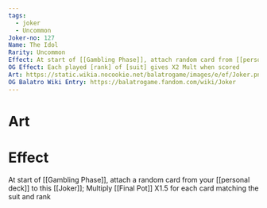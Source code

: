 ```yaml
---
tags:
  - joker
  - Uncommon
Joker-no: 127
Name: The Idol
Rarity: Uncommon
Effect: At start of [[Gambling Phase]], attach random card from [[personal deck]] to this [[Joker]]; Multiply [[Final Pot]] X2 for each card matching the rank and suit
OG Effect: Each played [rank] of [suit] gives X2 Mult when scored
Art: https://static.wikia.nocookie.net/balatrogame/images/e/ef/Joker.png/revision/latest?cb=20230925003651
OG Balatro Wiki Entry: https://balatrogame.fandom.com/wiki/Joker
---
```

# Art
# Effect
At start of [[Gambling Phase]], attach a random card from your [[personal deck]] to this [[Joker]]; Multiply [[Final Pot]] X1.5 for each card matching the suit and rank
